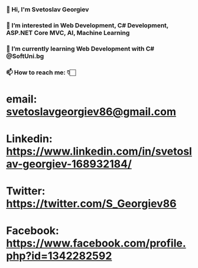 ### 👋 Hi, I'm Svetoslav Georgiev
### 👀 I’m interested in Web Development, C# Development, ASP.NET Core MVC, AI, Machine Leаrning
### 🌱 I’m currently learning Web Development with C# @SoftUni.bg
### 📫 How to reach me: 👇🏻
#              email: svetoslavgeorgiev86@gmail.com
#              Linkedin: https://www.linkedin.com/in/svetoslav-georgiev-168932184/
#              Twitter: https://twitter.com/S_Georgiev86
#              Facebook: https://www.facebook.com/profile.php?id=1342282592
 

<!--
**SvetoslavGeorgiev/SvetoslavGeorgiev** is a ✨ _special_ ✨ repository because its `README.md` (this file) appears on your GitHub profile.

Here are some ideas to get you started:

- 🔭 I’m currently working on ...
- 🌱 I’m currently learning ...
- 👯 I’m looking to collaborate on ...
- 🤔 I’m looking for help with ...
- 💬 Ask me about ...
- 📫 How to reach me: ...
- 😄 Pronouns: ...
- ⚡ Fun fact: ...
-->
